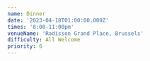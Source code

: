 ```yaml
---
name: Dinner
date: '2023-04-18T01:00:00.000Z'
times: '8:00-11:00pm'
venueName: 'Radisson Grand Place, Brussels'
difficulty: All Welcome
priority: 6
---
```



